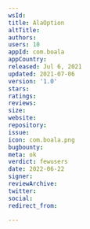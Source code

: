 ```yaml
---
wsId: 
title: AlaOption
altTitle: 
authors: 
users: 10
appId: com.boala
appCountry: 
released: Jul 6, 2021
updated: 2021-07-06
version: '1.0'
stars: 
ratings: 
reviews: 
size: 
website: 
repository: 
issue: 
icon: com.boala.png
bugbounty: 
meta: ok
verdict: fewusers
date: 2022-06-22
signer: 
reviewArchive: 
twitter: 
social: 
redirect_from: 

---
```


